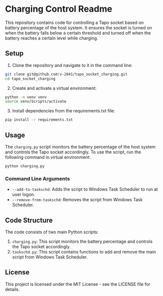 # Charging Control Readme
This repository contains code for controlling a Tapo socket based on battery percentage of the host system. It ensures the socket is turned on when the battery falls below a certain threshold and turned off when the battery reaches a certain level while charging.

## Setup
1. Clone the repository and navigate to it in the command line:
```bash
git clone git@github.com:v-2841/tapo_socket_charging.git
cd tapo_socket_charging
```
2. Create and activate a virtual environment:
```bash
python -m venv venv
source venv/Scripts/activate
```
3. Install dependencies from the requirements.txt file:
```bash
pip install -r requirements.txt
```

## Usage
The `charging.py` script monitors the battery percentage of the host system and controls the Tapo socket accordingly.
To use the script, run the following command in virtual environment:
```bash
python charging.py
```

### Command Line Arguments
-   `--add-to-taskschd`: Adds the script to Windows Task Scheduler to run at user logon.
-   `--remove-from-taskschd`: Removes the script from Windows Task Scheduler.

## Code Structure
The code consists of two main Python scripts:
1.  `charging.py`: This script monitors the battery percentage and controls the Tapo socket accordingly.
2.  `taskschd.py`: This script contains functions to add and remove the main script from Windows Task Scheduler.

## License
This project is licensed under the MIT License - see the LICENSE file for details.